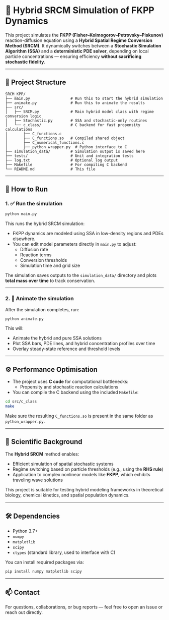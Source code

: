 # 🧪 Hybrid SRCM Simulation of FKPP Dynamics

This project simulates the **FKPP (Fisher–Kolmogorov–Petrovsky–Piskunov)** reaction-diffusion equation using a **Hybrid Spatial Regime Conversion Method (SRCM)**. It dynamically switches between a **Stochastic Simulation Algorithm (SSA)** and a **deterministic PDE solver**, depending on local particle concentrations — ensuring efficiency **without sacrificing stochastic fidelity**.

---

## 📁 Project Structure

```
SRCM_KPP/
├── main.py                  # Run this to start the hybrid simulation
├── animate.py               # Run this to animate the results
├── src/
│   ├── SRCM.py              # Main hybrid model class with regime conversion logic
│   ├── Stochastic.py        # SSA and stochastic-only routines
│   └── c_class/             # C backend for fast propensity calculations
│       ├── C_functions.c
│       ├── C_functions.so   # Compiled shared object
│       ├── C_numerical_functions.c
│       ├── python_wrapper.py  # Python interface to C
├── simulation_data/         # Simulation output is saved here
├── tests/                   # Unit and integration tests
├── log.txt                  # Optional log output
├── Makefile                 # For compiling C backend
└── README.md                # This file
```

---

## 🚀 How to Run

### 1. ✅ **Run the simulation**

```bash
python main.py
```

This runs the hybrid SRCM simulation:
- FKPP dynamics are modeled using SSA in low-density regions and PDEs elsewhere.
- You can edit model parameters directly in `main.py` to adjust:
  - Diffusion rate
  - Reaction terms
  - Conversion thresholds
  - Simulation time and grid size

The simulation saves outputs to the `simulation_data/` directory and plots **total mass over time** to track conservation.

---

### 2. 🎥 **Animate the simulation**

After the simulation completes, run:

```bash
python animate.py
```

This will:
- Animate the hybrid and pure SSA solutions
- Plot SSA bars, PDE lines, and hybrid concentration profiles over time
- Overlay steady-state reference and threshold levels

---

## ⚙️ Performance Optimisation

- The project uses **C code** for computational bottlenecks:
  - Propensity and stochastic reaction calculations
- You can compile the C backend using the included `Makefile`:

```bash
cd src/c_class
make
```

Make sure the resulting `C_functions.so` is present in the same folder as `python_wrapper.py`.

---

## 🧠 Scientific Background

The **Hybrid SRCM** method enables:
- Efficient simulation of spatial stochastic systems
- Regime switching based on particle thresholds (e.g., using the **RHS rule**)
- Application to complex nonlinear models like **FKPP**, which exhibits traveling wave solutions

This project is suitable for testing hybrid modeling frameworks in theoretical biology, chemical kinetics, and spatial population dynamics.

---

## 🛠️ Dependencies

- Python 3.7+
- `numpy`
- `matplotlib`
- `scipy`
- `ctypes` (standard library, used to interface with C)

You can install required packages via:

```bash
pip install numpy matplotlib scipy
```

---

## 📫 Contact

For questions, collaborations, or bug reports — feel free to open an issue or reach out directly.